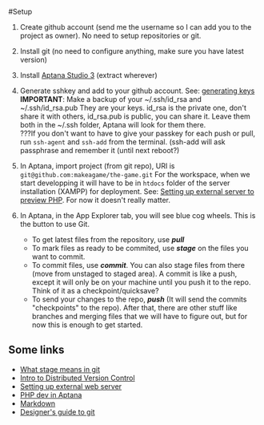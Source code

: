 #Setup

1. Create github account (send me the username so I can add you to the project as owner). No need to setup repositories or git.

2. Install git (no need to configure anything, make sure you have latest version)

3. Install [Aptana Studio 3](http://aptana.com/) (extract wherever)

4. Generate sshkey and add to your github account. See: [generating keys](https://help.github.com/articles/generating-ssh-keys)  
	**IMPORTANT**: Make a backup of your ~/.ssh/id_rsa and ~/.ssh/id_rsa.pub They are your keys. id_rsa	is the private one, don't share it with others, id_rsa.pub is public, you can share it. Leave them both in the ~/.ssh folder, Aptana will look for them there.  
	???If you don't want to have to give your passkey for each push or pull, run `ssh-agent` and `ssh-add` from the terminal. (ssh-add will ask passphrase and remember it (until next reboot?)

5.	In Aptana, import project (from git repo), URI is `git@github.com:makeagame/the-game.git` 
For the workspace, when we start developping it will have to be in `htdocs` folder of the server installation (XAMPP) for deployment. See: [Setting up external server to preview PHP](https://wiki.appcelerator.org/display/tis/Setting+up+an+external+web+server+to+preview+PHP+and+other+non-HTML+pages). For now it doesn't really matter.
	
6.	In Aptana, in the App Explorer tab, you will see blue cog wheels. This is the button to use Git.
	* To get latest files from the repository, use ***pull***
	* To mark files as ready to be commited, use ***stage*** on the files you want to commit.
	* To commit files, use ***commit***. You can also stage files from there (move from unstaged to staged area). A commit is like a push, except it will only be on your machine until you push it to the	repo. Think of it as a checkpoint/quicksave?
	* To send your changes to the repo, ***push*** (It will send the commits "checkpoints" to the repo). After that, there are other stuff like branches and merging files that we will have to figure out, but for now this is enough to get started.

## Some links
* [What stage means in git](http://programmers.stackexchange.com/questions/119782/what-stage-means-in-git-source-control)
* [Intro to Distributed Version Control](http://betterexplained.com/articles/intro-to-distributed-version-control-illustrated/)
* [Setting up external web server](https://wiki.appcelerator.org/display/tis/Setting+up+an+external+web+server+to+preview+PHP+and+other+non-HTML+pages )
* [PHP dev in Aptana](https://wiki.appcelerator.org/display/tis/PHP+Development)
* [Markdown](https://en.wikipedia.org/wiki/Markdown)
* [Designer's guide to git](http://www.sitepoint.com/the-designers-guide-to-git-or-how-i-learned-to-stop-worrying-and-love-the-repository/)

